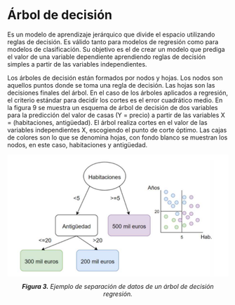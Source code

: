 # Árbol de decisión

Es un modelo de aprendizaje jerárquico que divide el espacio utilizando reglas de decisión. Es válido tanto para modelos de regresión como para
modelos de clasificación.
Su objetivo es el de crear un modelo que prediga el valor de una variable dependiente aprendiendo reglas de decisión simples a partir de las variables
independientes.

Los árboles de decisión están formados por nodos y hojas. Los nodos son aquellos puntos donde se toma una regla de decisión. Las hojas son las decisiones
finales del árbol. En el caso de los árboles aplicados a regresión, el criterio estándar para decidir los cortes es el error cuadrático medio.
En la figura 9 se muestra un esquema de árbol de decisión de dos variables para la predicción del valor de casas (Y = precio) a partir de las variables X =
(habitaciones, antigüedad). El árbol realiza cortes en el valor de las variables independientes X, escogiendo el punto de corte óptimo. Las cajas de colores son lo
que se denomina hojas, con fondo blanco se muestran los nodos, en este caso, habitaciones y antigüedad.


<div style="text-align: center;">
  <img src="images/Figura_3.png" alt="alt text" style="display: block; margin: 0 auto;">
  <p><em> <strong>Figura 3.</strong> Ejemplo de separación de datos de un árbol de decisión regresión.</em></p>
</div>
